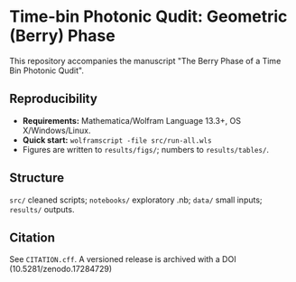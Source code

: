 # Time-bin Photonic Qudit: Geometric (Berry) Phase

This repository accompanies the manuscript "The Berry Phase of a Time Bin Photonic Qudit".

## Reproducibility
- **Requirements:** Mathematica/Wolfram Language 13.3+, OS X/Windows/Linux.
- **Quick start:** `wolframscript -file src/run-all.wls`
- Figures are written to `results/figs/`; numbers to `results/tables/`.

## Structure
`src/` cleaned scripts; `notebooks/` exploratory .nb; `data/` small inputs; `results/` outputs.

## Citation
See `CITATION.cff`. A versioned release is archived with a DOI (10.5281/zenodo.17284729)